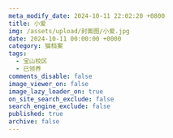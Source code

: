 ```yaml
---
meta_modify_date: 2024-10-11 22:02:20 +0800
title: 小爱
img: /assets/upload/封面图/小爱.jpg
date: 2024-10-11 00:00:00 +0000
category: 猫档案
tags:
  - 宝山校区
  - 已领养
comments_disable: false
image_viewer_on: false
image_lazy_loader_on: true
on_site_search_exclude: false
search_engine_exclude: false
published: true
archive: false
---
```

